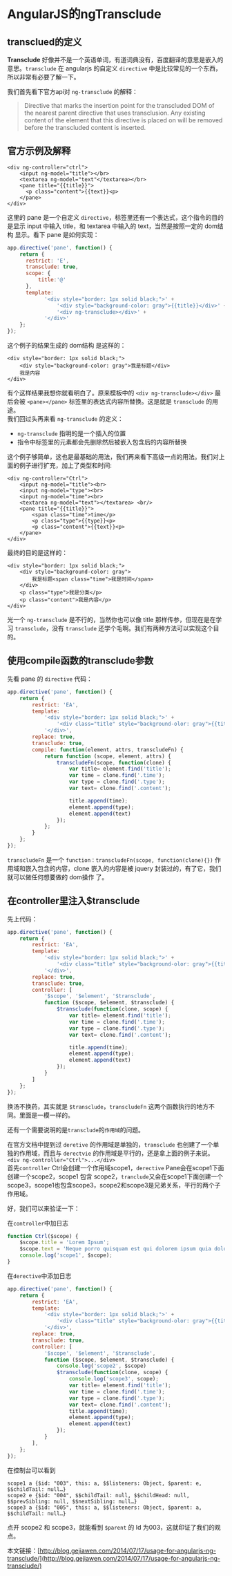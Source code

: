 # AngularJS的ngTransclude

## transclued的定义

**Transclude** 好像并不是一个英语单词，有道词典没有，百度翻译的意思是嵌入的意思。`transclude` 在 angularjs 的自定义 `directive` 中是比较常见的一个东西，所以非常有必要了解一下。

我们首先看下官方api对 `ng-transclude` 的解释：

> Directive that marks the insertion point for the transcluded DOM of the nearest parent directive that uses transclusion. Any existing content of the element that this directive is placed on will be removed before the transcluded content is inserted.

## 官方示例及解释

```markup
<div ng-controller="ctrl">
    <input ng-model="title"></br>
    <textarea ng-model="text"</textarea></br>
    <pane title="{{title}}">
      <p class="content">{{text}}<p>
    </pane>
</div>
```

这里的 pane 是一个自定义 `directive`，标签里还有一个表达式，这个指令的目的是显示 input 中输入 title，和 textarea 中输入的 text，当然是按照一定的 dom结构 显示。看下 pane 是如何实现：

```javascript
app.directive('pane', function() {
    return {
      restrict: 'E',
      transclude: true,
      scope: {
          title:'@'
      },
      template:
            '<div style="border: 1px solid black;">' +
                '<div style="background-color: gray">{{title}}</div>' +
                '<div ng-transclude></div>' +
            '</div>'
    };
});
```

这个例子的结果生成的 dom结构 是这样的：

```markup
<div style="border: 1px solid black;">
    <div style="background-color: gray">我是标题</div>
    我是内容
</div>
```

有个这样结果我想你就看明白了。原来模板中的 `<div ng-transclude></div>` 最后会被 `<pane></pane>` 标签里的表达式内容所替换。这是就是 `transclude` 的用途。  
我们回过头再来看 `ng-transclude` 的定义：

* `ng-transclude` 指明的是一个插入的位置
* 指令中标签里的元素都会先删除然后被嵌入包含后的内容所替换

这个例子够简单，这也是最基础的用法，我们再来看下高级一点的用法。我们对上面的例子进行扩充，加上了类型和时间:

```markup
<div ng-controller="Ctrl">
    <input ng-model="title"><br>
    <input ng-model="type"><br>
    <input ng-model="time"><br>
    <textarea ng-model="text"></textarea> <br/>
    <pane title="{{title}}">
        <span class="time">time</p>
        <p class="type">{{type}}<p>
        <p class="content">{{text}}<p>
    </pane>
</div>
```

最终的目的是这样的：

```markup
<div style="border: 1px solid black;">
    <div style="background-color: gray">
        我是标题<span class="time">我是时间</span>
    </div>
    <p class="type">我是分类</p>
    <p class="content">我是内容</p>
</div>
```

光一个 `ng-transclude` 是不行的，当然你也可以像 title 那样传参，但现在是在学习 `transclude`，没有 `transclude` 还学个毛啊。我们有两种方法可以实现这个目的。

## 使用compile函数的transclude参数

先看 pane 的 `directive` 代码：

```javascript
app.directive('pane', function() {
    return {
        restrict: 'EA',
        template:
            '<div style="border: 1px solid black;">' +
                '<div class="title" style="background-olor: gray">{{title}}</div>' +
            '</div>',
        replace: true,
        transclude: true,
        compile: function(element, attrs, transcludeFn) {
            return function (scope, element, attrs) {
                transcludeFn(scope, function(clone) {
                    var title= element.find('title');
                    var time = clone.find('.time');
                    var type = clone.find('.type');
                    var text= clone.find('.content');

                    title.append(time);
                    element.append(type);
                    element.append(text)
                });
            };
        }
    };
});
```

`transcludeFn` 是一个 `function：transcludeFn(scope, function(clone){})` 作用域和嵌入包含的内容，clone 嵌入的内容是被 jquery 封装过的，有了它，我们就可以做任何想要做的 dom操作 了。

## 在controller里注入$transclude

先上代码：

```javascript
app.directive('pane', function() {
    return {
        restrict: 'EA',
        template:
            '<div style="border: 1px solid black;">' +
                '<div class="title" style="background-olor: gray">{{title}}</div>' +
            '</div>',
        replace: true,
        transclude: true,
        controller: [
            '$scope', '$element', '$transclude',
            function ($scope, $element, $transclude) {
                $transclude(function(clone, scope) {
                    var title= element.find('title');
                    var time = clone.find('.time');
                    var type = clone.find('.type');
                    var text= clone.find('.content');

                    title.append(time);
                    element.append(type);
                    element.append(text)
                });
            }
        ]
    };
});
```

换汤不换药，其实就是 `$transclude`，`transcludeFn` 这两个函数执行的地方不同。里面是一模一样的。

还有一个需要说明的是`transclude`的`作用域`的问题。

在官方文档中提到过 `deretive` 的作用域是单独的，`transclude` 也创建了一个单独的作用域，而且与 `derectvie` 的作用域是平行的，还是拿上面的例子来说。  
`<div ng-controller="Ctrl">...</div>`  
首先`controller` Ctrl会创建一个作用域scope1，`derective` Pane会在scope1下面创建一个scope2，scope1 包含 scope2，`tranclude`又会在scope1下面创建一个scope3，scope1也包含scope3，scope2和scope3是兄弟关系，平行的两个子作用域。

好，我们可以来验证一下：

在`controller`中加日志

```javascript
function Ctrl($scope) {
    $scope.title = 'Lorem Ipsum';
    $scope.text = 'Neque porro quisquam est qui dolorem ipsum quia dolor...';
    console.log('scope1', $scope);
}
```

在`derective`中添加日志

```javascript
app.directive('pane', function() {
    return {
        restrict: 'EA',
        template:
            '<div style="border: 1px solid black;">' +
                '<div class="title" style="background-olor: gray">{{title}}</div>' +
            '</div>',
        replace: true,
        transclude: true,
        controller: [
            '$scope', '$element', '$transclude',
            function ($scope, $element, $transclude) {
                console.log('scope2', $scope)
                $transclude(function(clone, scope) {
                    console.log('scope3', scope);
                    var title= element.find('title');
                    var time = clone.find('.time');
                    var type = clone.find('.type');
                    var text= clone.find('.content');
                    title.append(time);
                    element.append(type);
                    element.append(text)
                });
            }
        ],
    };
});
```

在控制台可以看到

```text
scope1 a {$id: "003", this: a, $$listeners: Object, $parent: e, $$childTail: null…}
scope2 e {$id: "004", $$childTail: null, $$childHead: null, $$prevSibling: null, $$nextSibling: null…}
scope3 a {$id: "005", this: a, $$listeners: Object, $parent: a, $$childTail: null…}
```

点开 scope2 和 scope3，就能看到 `$parent` 的 Id 为003，这就印证了我们的观点。

本文链接：[http://blog.gejiawen.com/2014/07/17/usage-for-angularjs-ng-transclude/](http://blog.gejiawen.com/2014/07/17/usage-for-angularjs-ng-transclude/)

